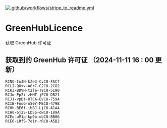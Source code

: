 [![.github/workflows/stripe_to_readme.yml](https://github.com/zjx-kimi/GreenHubLicence/actions/workflows/stripe_to_readme.yml/badge.svg)](https://github.com/zjx-kimi/GreenHubLicence/actions/workflows/stripe_to_readme.yml)
# GreenHubLicence
获取 GreenHub 许可证
## 获取到的 GreenHub 许可证 （2024-11-11 16 : 00 更新）
```
RCNO-IoJN-kZe3-CvC8-FAC7
RCLI-QOxv-A8r7-G2C8-2C82
RCKZ-BDVH-t2le-T8C8-5190
RCJw-PpZi-zHHT-jPC8-DB21
RCJ1-vpBt-OTCA-BVC8-759A
RCIB-FnuG-nS0Y-MEC8-479B
RCHh-BE6f-ibBJ-LjC8-A1A4
RCH0-6j2S-LDSp-owC8-189A
RCEo-aM1p-kp0b-obC8-BB06
RCEO-LRfS-7e1r-rRC8-A5B2
```
